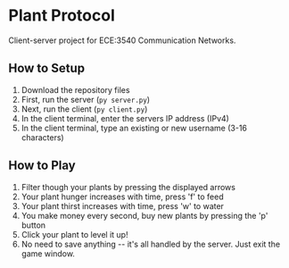 # Plant Protocol
Client-server project for ECE:3540 Communication Networks.

## How to Setup
1. Download the repository files
2. First, run the server (`py server.py`)
3. Next, run the client (`py client.py`)
5. In the client terminal, enter the servers IP address (IPv4)
6. In the client terminal, type an existing or new username (3-16 characters)

## How to Play
1. Filter though your plants by pressing the displayed arrows
2. Your plant hunger increases with time, press 'f' to feed
3. Your plant thirst increases with time, press 'w' to water
4. You make money every second, buy new plants by pressing the 'p' button
5. Click your plant to level it up!
6. No need to save anything -- it's all handled by the server. Just exit the game window.